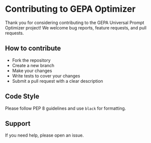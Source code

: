 # Contributing to GEPA Optimizer

Thank you for considering contributing to the GEPA Universal Prompt Optimizer project! We welcome bug reports, feature requests, and pull requests.

## How to contribute

- Fork the repository
- Create a new branch
- Make your changes
- Write tests to cover your changes
- Submit a pull request with a clear description

## Code Style

Please follow PEP 8 guidelines and use `black` for formatting.

## Support

If you need help, please open an issue.
